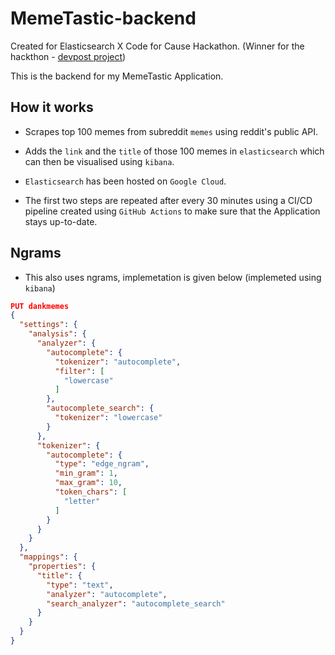 # MemeTastic-backend

<!-- ![MemeTastic](https://github.com/Saransh-cpp/MemeTastic-backend/actions/workflows/node.js.yml/badge.svg?branch=master) -->

Created for Elasticsearch X Code for Cause Hackathon. (Winner for the hackthon - [devpost project](https://devpost.com/software/memetastic))

This is the backend for my MemeTastic Application.

## How it works

- Scrapes top 100 memes from subreddit `memes` using reddit's public API.

- Adds the `link` and the `title` of those 100 memes in `elasticsearch` which can then be visualised using `kibana`.

- `Elasticsearch` has been hosted on `Google Cloud`.

- The first two steps are repeated after every 30 minutes using a CI/CD pipeline created using `GitHub Actions` to make sure that the Application stays up-to-date.

## Ngrams

- This also uses ngrams, implemetation is given below (implemeted using `kibana`)

```JSON
PUT dankmemes
{
  "settings": {
    "analysis": {
      "analyzer": {
        "autocomplete": {
          "tokenizer": "autocomplete",
          "filter": [
            "lowercase"
          ]
        },
        "autocomplete_search": {
          "tokenizer": "lowercase"
        }
      },
      "tokenizer": {
        "autocomplete": {
          "type": "edge_ngram",
          "min_gram": 1,
          "max_gram": 10,
          "token_chars": [
            "letter"
          ]
        }
      }
    }
  },
  "mappings": {
    "properties": {
      "title": {
        "type": "text",
        "analyzer": "autocomplete",
        "search_analyzer": "autocomplete_search"
      }
    }
  }
}
```
